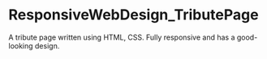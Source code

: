 # ResponsiveWebDesign_TributePage
A tribute page written using HTML, CSS. Fully responsive and has a good-looking design.
